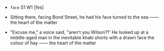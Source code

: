 - `face` S1 W1 [fes]



-  Sitting there, facing Bond Street, he had his face turned to the sea —— the heart of the matter

-  "Excuse me," a voice said, "aren't you Wilson?1' He looked up at a middle-aged man in the inevitable khaki shorts with a drawn face the colour of hay —— the heart of the matter